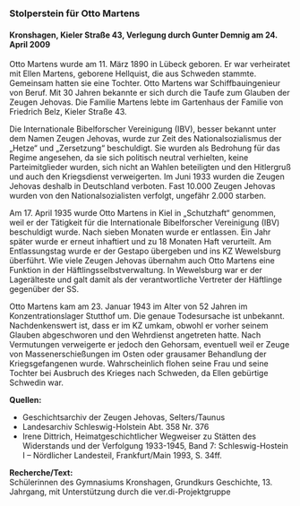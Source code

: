 ### Stolperstein für Otto Martens
#### Kronshagen, Kieler Straße 43, Verlegung durch Gunter Demnig am 24. April 2009

Otto Martens wurde am 11. März 1890 in Lübeck geboren. Er war verheiratet mit Ellen Martens, geborene Hellquist, die aus Schweden stammte. Gemeinsam hatten sie eine Tochter. Otto Martens war Schiffbauingenieur von Beruf. Mit 30 Jahren bekannte er sich durch die Taufe zum Glauben der Zeugen Jehovas. Die Familie Martens lebte im Gartenhaus der Familie von Friedrich Belz, Kieler Straße 43.

Die Internationale Bibelforscher Vereinigung (IBV), besser bekannt unter dem Namen Zeugen Jehovas, wurde zur Zeit des Nationalsozialismus der „Hetze“ und „Zersetzung“ beschuldigt. Sie wurden als Bedrohung für das Regime angesehen, da sie sich politisch neutral verhielten, keine Parteimitglieder wurden, sich nicht an Wahlen beteiligten und den Hitlergruß und auch den Kriegsdienst verweigerten. Im Juni 1933 wurden die Zeugen Jehovas deshalb in Deutschland verboten. Fast 10.000 Zeugen Jehovas wurden von den Nationalsozialisten verfolgt, ungefähr 2.000 starben.

Am 17. April 1935 wurde Otto Martens in Kiel in „Schutzhaft“ genommen, weil er der Tätigkeit für die Internationale Bibelforscher Vereinigung (IBV) beschuldigt wurde. Nach sieben Monaten wurde er entlassen. Ein Jahr später wurde er erneut inhaftiert und zu 18 Monaten Haft verurteilt. Am Entlassungstag wurde er der Gestapo übergeben und ins KZ Wewelsburg überführt. Wie viele Zeugen Jehovas übernahm auch Otto Martens eine Funktion in der Häftlingsselbstverwaltung. In Wewelsburg war er der Lagerälteste und galt damit als der verantwortliche Vertreter der Häftlinge gegenüber der SS.

Otto Martens kam am 23. Januar 1943 im Alter von 52 Jahren im Konzentrationslager Stutthof um. Die genaue Todesursache ist unbekannt. Nachdenkenswert ist, dass er im KZ umkam, obwohl er vorher seinem Glauben abgeschworen und den Wehrdienst angetreten hatte. Nach Vermutungen verweigerte er jedoch den Gehorsam, eventuell weil er Zeuge von Massenerschießungen im Osten oder grausamer Behandlung der Kriegsgefangenen wurde. Wahrscheinlich flohen seine Frau und seine Tochter bei Ausbruch des Krieges nach Schweden, da Ellen gebürtige Schwedin war.

**Quellen:**
- Geschichtsarchiv der Zeugen Jehovas, Selters/Taunus
- Landesarchiv Schleswig-Holstein Abt. 358 Nr. 376
- Irene Dittrich, Heimatgeschichtlicher Wegweiser zu Stätten des Widerstands und der Verfolgung 1933-1945, Band 7: Schleswig-Hostein I – Nördlicher Landesteil, Frankfurt/Main 1993, S. 34ff.

**Recherche/Text:**  
Schülerinnen des Gymnasiums Kronshagen, Grundkurs Geschichte, 13. Jahrgang, mit Unterstützung durch die ver.di-Projektgruppe
